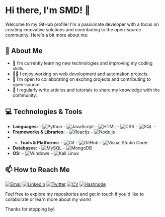 # Hi there, I'm SMD! 👋

Welcome to my GitHub profile! I'm a passionate developer with a focus on creating innovative solutions and contributing to the open-source community. Here's a bit more about me:

## 🚀 About Me

- 🌱 I’m currently learning new technologies and improving my coding skills.
- 👨‍💻 I enjoy working on web development and automation projects.
- 🤝 I’m open to collaborating on exciting projects and contributing to open-source.
- 📝 I regularly write articles and tutorials to share my knowledge with the community.

## 💻 Technologies & Tools 
- **Languages:** - ![Python](https://img.shields.io/badge/Python-3776AB?style=for-the-badge&logo=python&logoColor=white) - ![JavaScript](https://img.shields.io/badge/JavaScript-F7DF1E?style=for-the-badge&logo=javascript&logoColor=black) - ![HTML](https://img.shields.io/badge/HTML5-E34F26?style=for-the-badge&logo=html5&logoColor=white) - ![CSS](https://img.shields.io/badge/CSS3-1572B6?style=for-the-badge&logo=css3&logoColor=white) - ![SQL](https://img.shields.io/badge/SQL-4479A1?style=for-the-badge&logo=sqlite&logoColor=white) -
- **Frameworks & Libraries:** - ![Reactjs](https://img.shields.io/badge/React-20232A?style=for-the-badge&logo=react&logoColor=61DAFB) - ![Node.js](https://img.shields.io/badge/Node.js-43853D?style=for-the-badge&logo=node.js&logoColor=white)
- - **Tools & Platforms:** - ![Git](https://img.shields.io/badge/Git-F05032?style=for-the-badge&logo=git&logoColor=white) - ![GitHub](https://img.shields.io/badge/GitHub-181717?style=for-the-badge&logo=github&logoColor=white) - ![Visual Studio Code](https://img.shields.io/badge/VS%20Code-007ACC?style=for-the-badge&logo=visual-studio-code&logoColor=white)
- **Databases:** - ![MySQL](https://img.shields.io/badge/MySQL-4479A1?style=for-the-badge&logo=mysql&logoColor=white) - ![MongoDB](https://img.shields.io/badge/MongoDB-47A248?style=for-the-badge&logo=mongodb&logoColor=white)
- **OS:** - ![Windows](https://img.shields.io/badge/Windows-0078D6?style=for-the-badge&logo=windows&logoColor=white) - ![Kali Linux](https://img.shields.io/badge/Kali_Linux-557C94?style=for-the-badge&logo=kalilinux&logoColor=white)

## 📫 How to Reach Me

<p>
  <a href="mailto:owaissmd33@gmail.com"><img src="https://img.shields.io/badge/Email-D14836?style=for-the-badge&logo=gmail&logoColor=white" alt="Email"></a>
  <a href="https://www.linkedin.com/in/smd-owais-7703b7245/"><img src="https://img.shields.io/badge/LinkedIn-0077B5?style=for-the-badge&logo=linkedin&logoColor=white" alt="LinkedIn"></a>
  <a href="https://x.com/SMD9987"><img src="https://img.shields.io/badge/Twitter-1DA1F2?style=for-the-badge&logo=twitter&logoColor=white" alt="Twitter"></a>
  <a href="https://docs.google.com/document/d/1c_wBLDq_2Q0NDd28YiDBuzxvQ7rf0FY9/edit"><img src="https://img.shields.io/badge/CV-4285F4?style=for-the-badge&logo=google-drive&logoColor=white" alt="CV"></a>
  <a href="https://hashnode.com/@SMD99"><img src="https://img.shields.io/badge/Hashnode-00A6D6?style=for-the-badge&logo=hashnode&logoColor=white" alt="Hashnode"></a>
</p>




Feel free to explore my repositories and get in touch if you'd like to collaborate or learn more about my work!

Thanks for stopping by!
